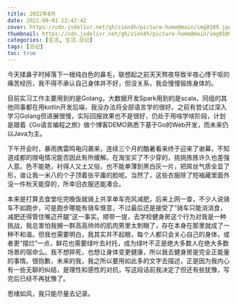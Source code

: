 ```yaml
---
title: 2022年8月
date: 2022-09-01 22:42:42
cover: https://cdn.jsdelivr.net/gh/zion4h/picture-home@main/img0109.jpg
thumbnail: https://cdn.jsdelivr.net/gh/zion4h/picture-home@main/img0109.jpg
categories: [生活, 生活.日记]
tags: [日记]
toc: true
---
```

今天揉鼻子时掉落下一根纯白色的鼻毛，联想起之前天天熬夜导致半夜心悸干呕的痛苦经历，我不得不承认自己身体并不好，但没关系，我会慢慢锻炼身体的。
<!--more-->

目前实习工作主要用到的是Golang，大数据开发Spark用到的是scala，同组的其他同事都在用kotlin开发后端，我没办法将全部语言学的很好。之前有尝试过深入学习Golang但进展很慢，实际回报效果也不是很好，仍处于用啥学啥阶段，计划是跟着《Go语言编程之旅》做个博客DEMO熟悉下基于Go的Web开发，而未来仍以Java为主。

下午开会时，暴雨携雷鸣电闪袭来，连续三个月的酷暑看来终于迎来了谢幕，不知道成都的限电情况能否因此有所缓解。在淘宝买了不少穿的，挑挑拣拣许久也差强人意。色不能艳，衬得人又土又俗，也不能单薄到黑白灰一片，把屌丝气质全显了形，谁让我一米八的个子顶着张平庸的脸呢。当然了，这些衣服除了短袖藏里面外没一件秋天能穿的，所幸旧衣服还能凑合。

本来是打算去食堂吃完晚饭就骑上共享单车兜风减肥，后来上网一查，不少人说骑车不如跑步，可是跑步哪能有骑车惬意，不过最后还是接受了“骑车只能消消食，减肥还得管住嘴迈开腿”这一事实。顺带一提，去学校健身房这个行为对我是一种挑战，我总害怕我搁一群高高帅帅的肌肉男里太刺眼了，存在本身在那里就成了一种不和谐。但我也需要明白，我其实并不起眼，每个人都只会关心自己的身体，或者更“摆烂”一点，鲜花也需要绿叶去衬托，成为绿叶不正是绝大多数人在绝大多数场景的宿命么。我不想猝死，也想让身体变更健康，所以我去健身房是完全正能量的事情。很抱歉，未来的我，我之所以要用如此多的文字去描述，正是因为我内心有一些无聊的纠结，是理性和感性的对抗，写这段话前我决定了但还有些犹豫，写完后已经不再犹豫了。

思绪如风，我只能尽量去记录。
